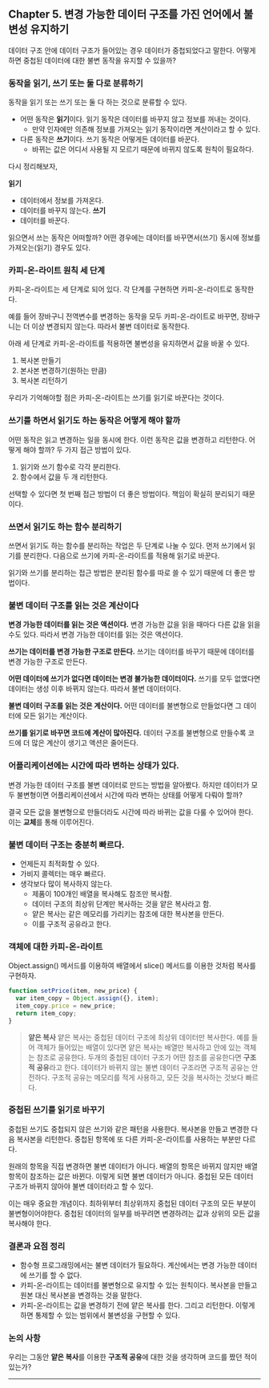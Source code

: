 ## Chapter 5. 변경 가능한 데이터 구조를 가진 언어에서 불변성 유지하기

데이터 구조 안에 데이터 구조가 들어있는 경우 데이터가 중첩되었다고 말한다.
어떻게 하면 중첩된 데이터에 대한 불변 동작을 유지할 수 있을까?

### 동작을 읽기, 쓰기 또는 둘 다로 분류하기

동작을 읽기 또는 쓰기 또는 둘 다 하는 것으로 분류할 수 있다.

- 어떤 동작은 **읽기**이다. 읽기 동작은 데이터를 바꾸지 않고 정보를 꺼내는 것이다.
  - 만약 인자에만 의존해 정보를 가져오는 읽기 동작이라면 계산이라고 할 수 있다.
- 다른 동작은 **쓰기**이다. 쓰기 동작은 어떻게든 데이터를 바꾼다.
  - 바뀌는 값은 어디서 사용될 지 모르기 때문에 바뀌지 않도록 원칙이 필요하다.

다시 정리해보자,

**읽기**

- 데이터에서 정보를 가져온다.
- 데이터를 바꾸지 않는다.
  **쓰기**
- 데이터를 바꾼다.

읽으면서 쓰는 동작은 어떠할까? 어떤 경우에는 데이터를 바꾸면서(쓰기) 동시에 정보를 가져오는(읽기) 경우도 있다.

### 카피-온-라이트 원칙 세 단계

카피-온-라이트는 세 단계로 되어 있다. 각 단계를 구현하면 카피-온-라이트로 동작한다.

예를 들어 장바구니 전역변수를 변경하는 동작을 모두 카피-온-라이트로 바꾸면, 장바구니는 더 이상 변경되지 않는다. 따라서 불변 데이터로 동작한다.

아래 세 단계로 카피-온-라이트를 적용하면 불변성을 유지하면서 값을 바꿀 수 있다.

1. 복사본 만들기
2. 본사본 변경하기(원하는 만큼)
3. 복사본 리턴하기

우리가 기억해야할 점은 카피-온-라이트는 쓰기를 읽기로 바꾼다는 것이다.

### 쓰기를 하면서 읽기도 하는 동작은 어떻게 해야 할까

어떤 동작은 읽고 변경하는 일을 동시에 한다. 이런 동작은 값을 변경하고 리턴한다.
어떻게 해야 할까? 두 가지 접근 방법이 있다.

1. 읽기와 쓰기 함수로 각각 분리한다.
2. 함수에서 값을 두 개 리턴한다.

선택할 수 있다면 첫 번째 접근 방법이 더 좋은 방법이다.
책임이 확실히 분리되기 때문이다.

### 쓰면서 읽기도 하는 함수 분리하기

쓰면서 읽기도 하는 함수를 분리하는 작업은 두 단계로 나눌 수 있다.
먼저 쓰기에서 읽기를 분리한다.
다음으로 쓰기에 카피-온-라이트를 적용해 읽기로 바꾼다.

읽기와 쓰기를 분리하는 접근 방법은 분리된 함수를 따로 쓸 수 있기 때문에 더 좋은 방법이다.

### 불변 데이터 구조를 읽는 것은 계산이다

**변경 가능한 데이터를 읽는 것은 액션이다.**
변경 가능한 값을 읽을 때마다 다른 값을 읽을 수도 있다. 따라서 변경 가능한 데이터를 읽는 것은 액션이다.

**쓰기는 데이터를 변경 가능한 구조로 만든다.**
쓰기는 데이터를 바꾸기 때문에 데이터를 변경 가능한 구조로 만든다.

**어떤 데이터에 쓰기가 없다면 데이터는 변경 불가능한 데이터이다.**
쓰기를 모두 없앴다면 데이터는 생성 이후 바뀌지 않는다. 따라서 불변 데이터이다.

**불변 데이터 구조를 읽는 것은 계산이다.**
어떤 데이터를 불변형으로 만들었다면 그 데이터에 모든 읽기는 계산이다.

**쓰기를 읽기로 바꾸면 코드에 계산이 많아진다.**
데이터 구조를 불변형으로 만들수록 코드에 더 많은 계산이 생기고 액션은 줄어든다.

### 어플리케이션에는 시간에 따라 변하는 상태가 있다.

변경 가능한 데이터 구조를 불변 데이터로 만드는 방법을 알아봤다.
하지만 데이터가 모두 불변형이면 어플리케이션에서 시간에 따라 변하는 상태를 어떻게 다뤄야 할까?

결국 모든 값을 불변형으로 만들더라도 시간에 따라 바뀌는 값을 다룰 수 있어야 한다.
이는 **교체**를 통해 이루어진다.

### 불변 데이터 구조는 충분히 빠르다.

- 언제든지 최적화할 수 있다.
- 가비지 콜렉터는 매우 빠르다.
- 생각보다 많이 복사하지 않는다.
  - 제품이 100개인 배열을 복사해도 참조만 복사함.
  - 데이터 구조의 최상위 단계만 복사하는 것을 얕은 복사라고 함.
  - 얕은 복사는 같은 메모리를 가리키는 참조에 대한 복사본을 만든다.
  - 이를 구조적 공유라고 한다.

### 객체에 대한 카피-온-라이트

Object.assign() 메서드를 이용하여 배열에서 slice() 메서드를 이용한 것처럼 복사를 구현하자.

```js
function setPrice(item, new_price) {
  var item_copy = Object.assign({}, item);
  item_copy.price = new_price;
  return item_copy;
}
```

> **얕은 복사**
> 얕은 복사는 중첩된 데이터 구조에 최상위 데이터만 복사한다. 예를 들어 객체가 들어있는 배열이 있다면 얕은 복사는 배열만 복사하고 안에 있는 객체는 참조로 공유한다.
> 두개의 중첩된 데이터 구조가 어떤 참조를 공유한다면 **구조적 공유**라고 한다. 데이터가 바뀌지 않는 불변 데이터 구조라면 구조적 공유는 안전하다. 구조적 공유는 메모리를 적게 사용하고, 모든 것을 복사하는 것보다 빠르다.

### 중첩된 쓰기를 읽기로 바꾸기

중첩된 쓰기도 중첩되지 않은 쓰기와 같은 패턴을 사용한다.
복사본을 만들고 변경한 다음 복사본을 리턴한다. 중첩된 항목에 또 다른 카피-온-라이트를 사용하는 부분만 다르다.

원래의 항목을 직접 변경하면 불변 데이터가 아니다. 배열의 항목은 바뀌지 않지만 배열 항목이 참조하는 값은 바뀐다. 이렇게 되면 불변 데이터가 아니다. 중첩된 모든 데이터 구조가 바뀌지 않아야 불변 데이터라고 할 수 있다.

이는 매우 중요한 개념이다. 최하위부터 최상위까지 중첩된 데이터 구조의 모든 부분이 불변형이어야한다.
중첩된 데이터의 일부를 바꾸려면 변경하려는 값과 상위의 모든 값을 복사해야 한다.

### 결론과 요점 정리

- 함수형 프로그래밍에서는 불변 데이터가 필요하다. 계산에서는 변경 가능한 데이터에 쓰기를 할 수 없다.
- 카피-온-라이트는 데이터를 불변형으로 유지할 수 있는 원칙이다. 복사본을 만들고 원본 대신 복사본을 변경하는 것을 말한다.
- 카피-온-라이트는 값을 변경하기 전에 얕은 복사를 한다. 그리고 리턴한다. 이렇게 하면 통제할 수 있는 범위에서 불변성을 구현할 수 있다.

### 논의 사항

우리는 그동안 **얕은 복사**를 이용한 **구조적 공유**에 대한 것을 생각하며 코드를 짰던 적이 있는가?

---
